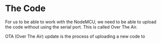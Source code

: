 # The Code

For us to be able to work with the NodeMCU, we need to be able to upload the code without using the serial port. This is called Over The Air.

OTA \(Over The Air\) update is the process of uploading a new code to 

